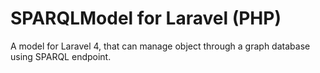 # SPARQLModel for Laravel (PHP)

A model for Laravel 4, that can manage object through a graph database using SPARQL endpoint.